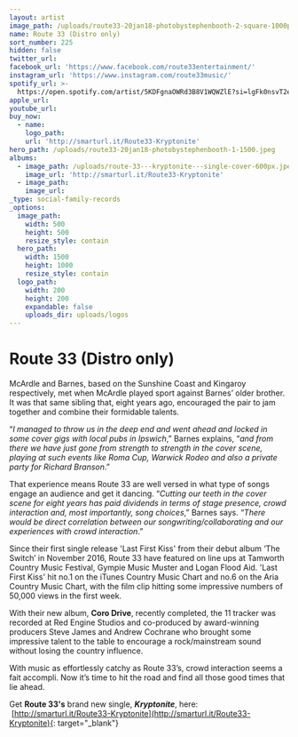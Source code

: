 ```yaml
---
layout: artist
image_path: /uploads/route33-20jan18-photobystephenbooth-2-square-1000px.jpeg
name: Route 33 (Distro only)
sort_number: 225
hidden: false
twitter_url:
facebook_url: 'https://www.facebook.com/route33entertainment/'
instagram_url: 'https://www.instagram.com/route33music/'
spotify_url: >-
  https://open.spotify.com/artist/5KDFgnaOWRd3B8V1WQWZlE?si=lgFk0nsvT2efFNUBaKL29QCN?si=6B1AlYBMQ9ODFd2sEuw5IA
apple_url:
youtube_url:
buy_now:
  - name:
    logo_path:
    url: 'http://smarturl.it/Route33-Kryptonite'
hero_path: /uploads/route33-20jan18-photobystephenbooth-1-1500.jpeg
albums:
  - image_path: /uploads/route-33---kryptonite---single-cover-600px.jpeg
    image_url: 'http://smarturl.it/Route33-Kryptonite'
  - image_path:
    image_url:
_type: social-family-records
_options:
  image_path:
    width: 500
    height: 500
    resize_style: contain
  hero_path:
    width: 1500
    height: 1000
    resize_style: contain
  logo_path:
    width: 200
    height: 200
    expandable: false
    uploads_dir: uploads/logos
---
```


# **Route 33 (Distro only)**

McArdle and Barnes, based on the Sunshine Coast and Kingaroy respectively, met when McArdle played sport against Barnes’ older brother. It was that same sibling that, eight years ago, encouraged the pair to jam together and combine their formidable talents.

“*I managed to throw us in the deep end and went ahead and locked in some cover gigs with local pubs in Ipswich*,” Barnes explains, “*and from there we have just gone from strength to strength in the cover scene, playing at such events like Roma Cup, Warwick Rodeo and also a private party for Richard Branson*.”

That experience means Route 33 are well versed in what type of songs engage an audience and get it dancing. “*Cutting our teeth in the cover scene for eight years has paid dividends in terms of stage presence, crowd interaction and, most importantly, song choices*,” Barnes says. “*There would be direct correlation between our songwriting/collaborating and our experiences with crowd interaction*.”

Since their first single release 'Last First Kiss' from their debut album ‘The Switch’ in November 2016, Route 33 have featured on line ups at Tamworth Country Music Festival, Gympie Music Muster and Logan Flood Aid. 'Last First Kiss' hit no.1 on the iTunes Country Music Chart and no.6 on the Aria Country Music Chart, with the film clip hitting some impressive numbers of 50,000 views in the first week.

With their new album, **Coro Drive**, recently completed, the 11 tracker was recorded at Red Engine Studios and co-produced by award-winning producers Steve James and Andrew Cochrane who brought some impressive talent to the table to encourage a rock/mainstream sound without losing the country influence.

With music as effortlessly catchy as Route 33’s, crowd interaction seems a fait accompli. Now it’s time to hit the road and find all those good times that lie ahead.

Get **Route 33's** brand new single, ***Kryptonite***, here: &nbsp;[http://smarturl.it/Route33-Kryptonite](http://smarturl.it/Route33-Kryptonite){: target="_blank"}